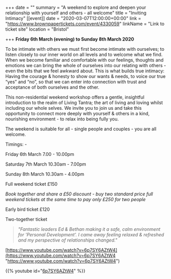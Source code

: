 +++
date = ""
summary = "A weekend to explore and deepen your relationship with yourself and others - all welcome"
title = "Inviting Intimacy"
[[event]]
date = "2020-03-07T12:00:00+00:00"
link = "https://www.brownpapertickets.com/event/4330059"
linkName = "Link to ticket site"
location = "Bristol"

+++
**Friday 6th March (evening) to Sunday 8th March 2020**

To be intimate with others we must first become intimate with ourselves; to listen closely to our inner world on all levels and to welcome what we find. When we become familiar and comfortable with our feelings, thoughts and emotions we can bring the whole of ourselves into our relating with others - even the bits that we feel awkward about. This is what builds true intimacy: Having the courage & honesty to show our wants & needs, to voice our true “yes” and “no”, so that we can enter into connection with trust and acceptance of both ourselves and the other.

This non-residential weekend workshop offers a gentle, insightful introduction to the realm of Living Tantra; the art of living and loving whilst including our whole selves. We invite you to join us and take this opportunity to connect more deeply with yourself & others in a kind, nourishing environment - to relax into being fully you.

The weekend is suitable for all - single people and couples - you are all welcome.

Timings: -

Friday 6th March 7.00 - 10.00pm

Saturday 7th March  10.30am - 7.00pm

Sunday 8th March 10.30am - 4.00pm

Full weekend ticket £150

_Book together and share a £50 discount - buy two standard price full weekend tickets at the same time to pay only £250 for two people_

Early bird ticket £120

Two-together ticket

> _"Fantastic leaders Ed & Bethan making it a safe, calm environment for 'Personal Development'. I came away feeling relaxed & refreshed and my perspective of relationships changed."_

[https://www.youtube.com/watch?v=6p7SY6AZtW4](https://www.youtube.com/watch?v=6p7SY6AZtW4 "https://www.youtube.com/watch?v=6p7SY6AZtW4")

{{% youtube id="[6p7SY6AZtW4](https://www.youtube.com/watch?v=6p7SY6AZtW4 "https://www.youtube.com/watch?v=6p7SY6AZtW4")" %}}